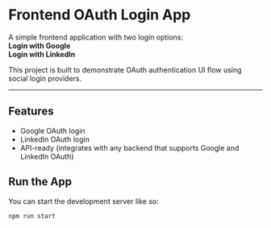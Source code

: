 # Frontend OAuth Login App

A simple frontend application with two login options:  
**Login with Google**  
**Login with LinkedIn**

This project is built to demonstrate OAuth authentication UI flow using social login providers.

---

## Features

- Google OAuth login
- LinkedIn OAuth login
- API-ready (integrates with any backend that supports Google and LinkedIn OAuth)

## Run the App

You can start the development server like so:
```bash
npm run start